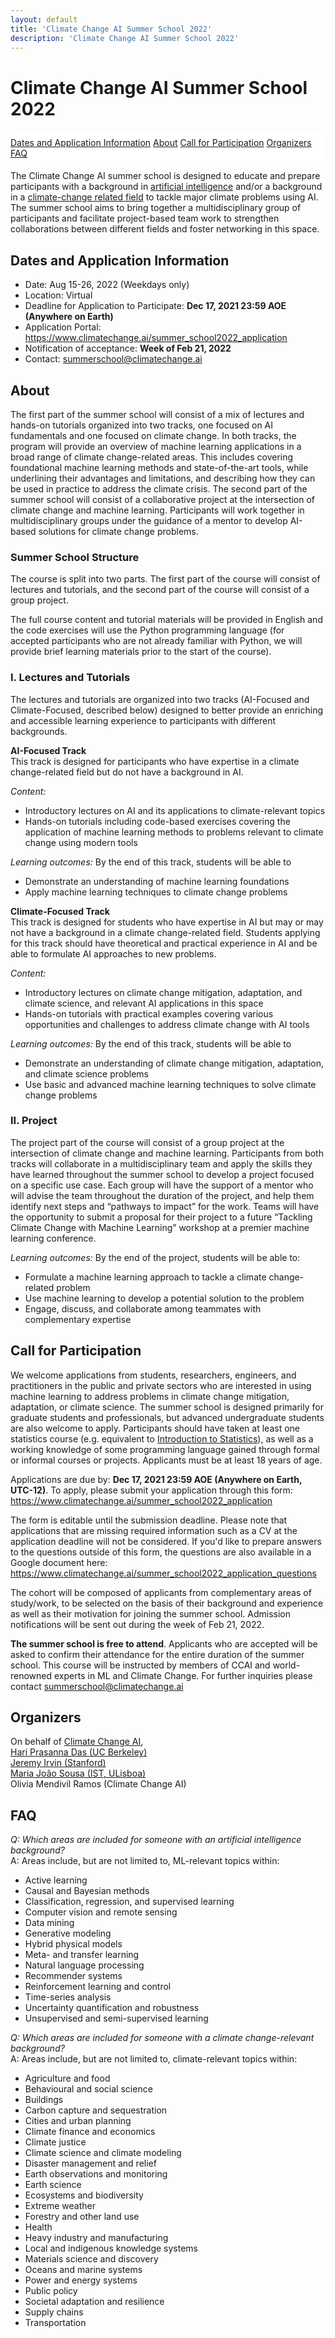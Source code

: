 ```yaml
---
layout: default
title: 'Climate Change AI Summer School 2022'
description: 'Climate Change AI Summer School 2022'
---
```


<h1>Climate Change AI Summer School 2022<br></h1>

<div class='buttons' id='sticky-nav'>
  <a class='button' href='#dates-and-application-information'>Dates and Application Information</a>
  <a class='button' href='#about'>About</a>
  <a class='button' href='#call-for-participation'>Call for Participation</a>
  <a class='button' href='#organizers'>Organizers</a>
  <a class='button' href='#faq'>FAQ</a>
</div>

The Climate Change AI summer school is designed to educate and prepare participants with a background in [artificial intelligence](#faq) and/or a background in a [climate-change related field](#faq) to tackle major climate problems using AI. The summer school aims to bring together a multidisciplinary group of participants and facilitate project-based team work to strengthen collaborations between different fields and foster networking in this space.

## Dates and Application Information
- Date: Aug 15-26, 2022 (Weekdays only)
- Location: Virtual
- Deadline for Application to Participate: <b>Dec 17, 2021 23:59 AOE (Anywhere on Earth)</b>
- Application Portal: <https://www.climatechange.ai/summer_school2022_application>
- Notification of acceptance: <b>Week of Feb 21, 2022</b>
- Contact: <summerschool@climatechange.ai>

## About

The first part of the summer school will consist of a mix of lectures and hands-on tutorials organized into two tracks, one focused on AI fundamentals and one focused on climate change. In both tracks, the program will provide an overview of machine learning applications in a broad range of climate change-related areas. This includes covering foundational machine learning methods and state-of-the-art tools, while underlining their advantages and limitations, and describing how they can be used in practice to address the climate crisis. The second part of the summer school will consist of a collaborative project at the intersection of climate change and machine learning. Participants will work together in multidisciplinary groups under the guidance of a mentor to develop AI-based solutions for climate change problems.

### Summer School Structure

The course is split into two parts. The first part of the course will consist of lectures and tutorials, and the second part of the course will consist of a group project.

The full course content and tutorial materials will be provided in English and the code exercises will use the Python programming language (for accepted participants who are not already familiar with Python, we will provide brief learning materials prior to the start of the course). 

### I. Lectures and Tutorials 
The lectures and tutorials are organized into two tracks (AI-Focused and Climate-Focused, described below) designed to better provide an enriching and accessible learning experience to participants with different backgrounds.

**AI-Focused Track**<br>
This track is designed for participants who have expertise in a climate change-related field but do not have a background in AI. 

<i>Content:</i>
- Introductory lectures on AI and its applications to climate-relevant topics
- Hands-on tutorials including code-based exercises covering the application of machine learning methods to problems relevant to climate change using modern tools

<i>Learning outcomes:</i>  By the end of this track, students will be able to
- Demonstrate an understanding of machine learning foundations
- Apply machine learning techniques to climate change problems

**Climate-Focused Track**<br>
This track is designed for students who have expertise in AI but may or may not have a background in a climate change-related field. Students applying for this track should have theoretical and practical experience in AI and be able to formulate AI approaches  to  new problems.

<i>Content:</i>
- Introductory lectures on climate change mitigation, adaptation, and climate science, and relevant AI applications in this space
- Hands-on tutorials with practical examples covering various opportunities and challenges to address climate change with AI tools

<i>Learning outcomes:</i>  By the end of this track, students will be able to
- Demonstrate an understanding of climate change mitigation, adaptation, and climate science problems 
- Use basic and advanced machine learning techniques to solve climate change problems

### II. Project 
The project part of the course will consist of a group project at the intersection of climate change and machine learning. Participants from both tracks will collaborate in a multidisciplinary team and apply the skills they have learned throughout the summer school to develop a project focused on a specific use case. Each group will have the support of a mentor who will advise the team throughout the duration of the project, and help them identify next steps and “pathways to impact” for the work. Teams will have the opportunity to submit a proposal for their project to a future “Tackling Climate Change with Machine Learning” workshop at a premier machine learning conference.

<i>Learning outcomes:</i>   By the end of the project, students will be able to:
- Formulate a machine learning approach to tackle a climate change-related problem
- Use machine learning to develop a potential solution to the problem
- Engage, discuss, and collaborate among teammates with complementary expertise

## Call for Participation

We welcome applications from students, researchers, engineers, and practitioners in the public and private sectors who are interested in using machine learning to address problems in climate change mitigation, adaptation, or climate science.  The summer school is designed primarily for graduate students and professionals, but advanced undergraduate students are also welcome to apply. Participants should have taken at least one statistics course (e.g. equivalent to [Introduction to Statistics](https://www.coursera.org/learn/stanford-statistics)), as well as a working knowledge of some programming language gained through formal or informal courses or projects.  Applicants must be at least 18 years of age. 
 
Applications are due by: **Dec 17, 2021 23:59 AOE (Anywhere on Earth, UTC-12)**. To apply, please submit your application through this form:
<https://www.climatechange.ai/summer_school2022_application>

The form is editable until the submission deadline. Please note that applications that are missing required information such as a CV at the application deadline will not be considered. If you'd like to prepare answers to the questions outside of this form, the questions are also available in a Google document here: <https://www.climatechange.ai/summer_school2022_application_questions>

The cohort will be composed of applicants from complementary areas of study/work, to be selected on the basis of their background and experience as well as their motivation for joining the summer school.  Admission notifications will be sent out during the week of Feb 21, 2022. 

**The summer school is free to attend**. Applicants who are accepted will be asked to confirm their attendance for the entire duration of the summer school. 
This course will be instructed by members of CCAI and world-renowned experts in ML and Climate Change. 
For further inquiries please contact summerschool@climatechange.ai


## Organizers
On behalf of [Climate Change AI](https://www.climatechange.ai/),<br>
[Hari Prasanna Das (UC Berkeley)](http://hariprasanna.com/)<br>
[Jeremy Irvin (Stanford)](https://jirvin16.github.io/)<br>
[Maria João Sousa (IST, ULisboa)](https://www.linkedin.com/in/mariajoaosousa/)<br>
Olivia Mendivil Ramos (Climate Change AI)<br>

## FAQ

_Q: Which areas are included for someone with an artificial intelligence background?_<br>
A: Areas include, but are not limited to, ML-relevant topics within:
- Active learning
- Causal and Bayesian methods
- Classification, regression, and supervised learning
- Computer vision and remote sensing
- Data mining
- Generative modeling
- Hybrid physical models
- Meta- and transfer learning
- Natural language processing
- Recommender systems
- Reinforcement learning and control
- Time-series analysis
- Uncertainty quantification and robustness
- Unsupervised and semi-supervised learning

_Q: Which areas are included for someone with a climate change-relevant background?_<br>
A: Areas include, but are not limited to, climate-relevant topics within:
- Agriculture and food 
- Behavioural and social science
- Buildings
- Carbon capture and sequestration
- Cities and urban planning
- Climate finance and economics
- Climate justice
- Climate science and climate modeling
- Disaster management and relief
- Earth observations and monitoring
- Earth science
- Ecosystems and biodiversity
- Extreme weather
- Forestry and other land use
- Health
- Heavy industry and manufacturing
- Local and indigenous knowledge systems
- Materials science and discovery
- Oceans and marine systems
- Power and energy systems
- Public policy
- Societal adaptation and resilience
- Supply chains
- Transportation

<!-- ## Sponsors

### Supported By
 -->
<!-- <div class='logo-wrapper'>
  <img src='/images/innovation_grants_partners_logo.png'>
</div> -->

<!-- ### Fiscal Sponsor

<div class='logo-wrapper'>
  <img src='/images/future_earth.png'>
</div>
 -->
<style>
:root {
  --sticky-nav-height: 59px;
}

.logo-wrapper img {
    width: 24rem;
    max-width: 100%;
    margin: 0 auto;
    display: block;
}

@media screen and (min-width: 651px) {
  #sticky-nav {
    position: -webkit-sticky;
    position: sticky;
    background: white;
    width: 100%;
    z-index: 1;
    padding-top: 10px;
    padding-bottom: 5px;
  }
}

@media screen and (min-width: 1024px) {
  #sticky-nav {
    top: var(--navbar-height-normal);
  }

  h1, h2, h3 {
    scroll-margin-top: calc(var(--navbar-height-normal) + var(--sticky-nav-height));
    scroll-snap-margin-top: calc(var(--navbar-height-normal) + var(--sticky-nav-height));
  }
}

@media screen and (min-width: 651px) and (max-width: 1023px) {
  #sticky-nav {
    top: var(--navbar-height-mobile);
  }

  h1, h2, h3 {
    scroll-margin-top: calc(var(--navbar-height-mobile) + var(--sticky-nav-height));
    scroll-snap-margin-top: calc(var(--navbar-height-mobile) + var(--sticky-nav-height));
  }
}
</style>

<script>
$(document).ready(() => {
  const $stickyNav = $('#sticky-nav');

  $('#content h2').each((i, h2) => {
    $stickyNav.append(`<a class='button' href="#${h2.id}">${h2.innerText}</a>`);
  });

  document.documentElement.style.setProperty('--sticky-nav-height', `${$stickyNav.outerHeight()}px`);

  $(window).on("resize orientationchange", () => {
    document.documentElement.style.setProperty('--sticky-nav-height', `${$stickyNav.outerHeight()}px`);
  });

  // Fix an issue where the sticky nav covers the <h> element when visiting the
  // anchor link directly from a URL
  if ($(location.hash).length) {
    setTimeout(() => {
      $(location.hash)[0].scrollIntoView();
    }, 1);
  }
});
</script>
